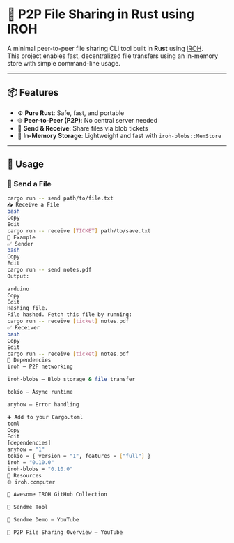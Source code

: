 # 🔁 P2P File Sharing in Rust using IROH

A minimal peer-to-peer file sharing CLI tool built in **Rust** using [IROH](https://www.iroh.computer).  
This project enables fast, decentralized file transfers using an in-memory store with simple command-line usage.

---

## 📦 Features

- ⚙️ **Pure Rust**: Safe, fast, and portable
- 🌐 **Peer-to-Peer (P2P)**: No central server needed
- 📂 **Send & Receive**: Share files via blob tickets
- 🧠 **In-Memory Storage**: Lightweight and fast with `iroh-blobs::MemStore`

---

## 🚀 Usage

### 📨 Send a File

```bash
cargo run -- send path/to/file.txt
📥 Receive a File
bash
Copy
Edit
cargo run -- receive [TICKET] path/to/save.txt
📁 Example
✅ Sender
bash
Copy
Edit
cargo run -- send notes.pdf
Output:

arduino
Copy
Edit
Hashing file.
File hashed. Fetch this file by running:
cargo run -- receive [ticket] notes.pdf
✅ Receiver
bash
Copy
Edit
cargo run -- receive [ticket] notes.pdf
🔧 Dependencies
iroh – P2P networking

iroh-blobs – Blob storage & file transfer

tokio – Async runtime

anyhow – Error handling

➕ Add to your Cargo.toml
toml
Copy
Edit
[dependencies]
anyhow = "1"
tokio = { version = "1", features = ["full"] }
iroh = "0.10.0"
iroh-blobs = "0.10.0"
🔗 Resources
🌐 iroh.computer

📘 Awesome IROH GitHub Collection

🚀 Sendme Tool

🎥 Sendme Demo – YouTube

🎥 P2P File Sharing Overview – YouTube

